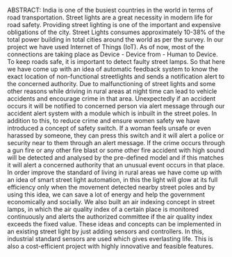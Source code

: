 ABSTRACT: 
India is one of the busiest countries in the world in terms of road transportation. Street lights are a great necessity in modern life for road safety. Providing street lighting is one of the important and expensive obligations of the city. Street Lights consumes approximately 10-38% of the total power building in total cities around the world as per the survey. In our project we have used Internet of Things (IoT). As of now, most of the connections are taking place as Device - Device from - Human to Device. To keep roads safe, it is important to detect faulty street lamps. So that here we have come up with an idea of automatic feedback system to know the exact location of non-functional streetlights and sends a notification alert to the concerned authority. Due to malfunctioning of street lights and some other reasons while driving in rural areas at night time can lead to vehicle accidents and encourage crime in that area. Unexpectedly if an accident occurs it will be notified to concerned person via alert message through our accident alert system with a module which is inbuilt in the street poles. In addition to this, to reduce crime and ensure women safety we have introduced a concept of safety switch. If a woman feels unsafe or even harassed by someone, they can press this switch and it will alert a police or security near to them through an alert message. If the crime occurs through a gun fire or any other fire blast or some other fire accident with high sound will be detected and analysed by the pre-defined model and if this matches it will alert a concerned authority that an unusual event occurs in that place. In order improve the standard of living in rural areas we have come up with an idea of smart street light automation, in this the light will glow at its full efficiency only when the movement detected nearby street poles and by using this idea, we can save a lot of energy and help the government economically and socially. We also built an air indexing concept in street lamps, in which the air quality index of a certain place is monitored continuously and alerts the authorized committee if the air quality index exceeds the fixed value. These ideas and concepts can be implemented in an existing street light by just adding sensors and controllers. In this, industrial standard sensors are used which gives everlasting life. This is also a cost-efficient project with highly innovative and feasible features.

